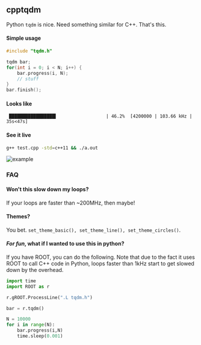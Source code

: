 ## cpptqdm

Python `tqdm` is nice. Need something similar for C++. That's this.

#### Simple usage
```cpp
#include "tqdm.h"

tqdm bar;
for(int i = 0; i < N; i++) {
    bar.progress(i, N);
    // stuff
}
bar.finish();
```

#### Looks like
```
 █████████████████▍                  | 46.2%  [4200000 | 103.66 kHz | 35s<47s]
```

#### See it live
```bash
g++ test.cpp -std=c++11 && ./a.out
```

![example](images/example.gif)

### FAQ

#### Won't this slow down my loops?

If your loops are faster than ~200MHz, then maybe!

#### Themes?

You bet. `set_theme_basic(), set_theme_line(), set_theme_circles()`.

#### *For fun*, what if I wanted to use this in python?

If you have ROOT, you can do the following. Note that
due to the fact it uses ROOT to call C++ code in
Python, loops faster than 1kHz start to get slowed
down by the overhead.
```python
import time
import ROOT as r

r.gROOT.ProcessLine(".L tqdm.h")

bar = r.tqdm()

N = 10000
for i in range(N):
    bar.progress(i,N)
    time.sleep(0.001)
```